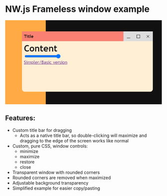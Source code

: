 # NW.js Frameless window example

![Screenshot](screenshot.gif)

## Features:

* Custom title bar for dragging
  * Acts as a native title bar, so double-clicking will maximize and dragging to the edge of the screen works like normal
* Custom, pure CSS, window controls:
  * minimize
  * maximize
  * restore
  * close
* Transparent window with rounded corners
* Rounded corners are removed when maximized
* Adjustable background transparency
* Simplified example for easier copy/pasting
